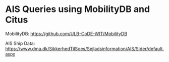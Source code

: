 # AIS Queries using MobilityDB and Citus
  MobilityDB: https://github.com/ULB-CoDE-WIT/MobilityDB
  
  AIS Ship Data: https://www.dma.dk/SikkerhedTilSoes/Sejladsinformation/AIS/Sider/default.aspx
